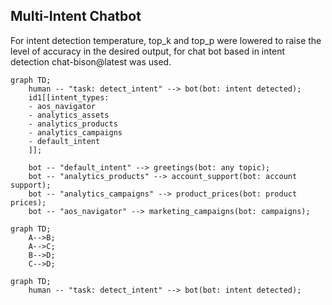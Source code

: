 ## Multi-Intent Chatbot

For intent detection temperature, top_k and top_p were lowered to raise the level of accuracy in the desired output, for chat bot based in intent detection chat-bison@latest was used.

```mermaid
graph TD;
    human -- "task: detect_intent" --> bot(bot: intent detected);
    id1[[intent_types:
    - aos_navigator
    - analytics_assets
    - analytics_products
    - analytics_campaigns
    - default_intent
    ]];

    bot -- "default_intent" --> greetings(bot: any topic);
    bot -- "analytics_products" --> account_support(bot: account support);
    bot -- "analytics_campaigns" --> product_prices(bot: product prices);
    bot -- "aos_navigator" --> marketing_campaigns(bot: campaigns);
```

```mermaid
graph TD;
    A-->B;
    A-->C;
    B-->D;
    C-->D;
```



```mermaid
graph TD;
    human -- "task: detect_intent" --> bot(bot: intent detected);